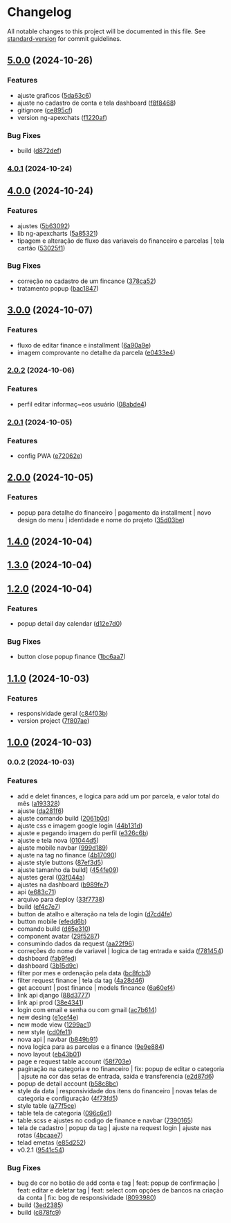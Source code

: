 # Changelog

All notable changes to this project will be documented in this file. See [standard-version](https://github.com/conventional-changelog/standard-version) for commit guidelines.

## [5.0.0](https://github.com/Guilhermee19/financial-control-system/compare/v4.0.1...v5.0.0) (2024-10-26)


### Features

* ajuste graficos ([5da63c6](https://github.com/Guilhermee19/financial-control-system/commit/5da63c6a19d45fabc4bf1f9976963d7e908c0500))
* ajuste no cadastro de conta e tela dashboard ([f8f8468](https://github.com/Guilhermee19/financial-control-system/commit/f8f84686c5a75758f748838268cc5b14df1818b7))
* gitignore ([ce895cf](https://github.com/Guilhermee19/financial-control-system/commit/ce895cf77218994f9fbd5a4d5c5064253f413a23))
* version ng-apexchats ([f1220af](https://github.com/Guilhermee19/financial-control-system/commit/f1220afea34ac97a21b7ec79c7608856426441a7))


### Bug Fixes

* build ([d872def](https://github.com/Guilhermee19/financial-control-system/commit/d872def455d6b96b910accafb1a7f3afa5c740ef))

### [4.0.1](https://github.com/Guilhermee19/financial-control-system/compare/v4.0.0...v4.0.1) (2024-10-24)

## [4.0.0](https://github.com/Guilhermee19/financial-control-system/compare/v3.0.0...v4.0.0) (2024-10-24)


### Features

* ajustes ([5b63092](https://github.com/Guilhermee19/financial-control-system/commit/5b63092b61a3f9cda953c1a37808ca46083e30c1))
* lib ng-apexcharts ([5a85321](https://github.com/Guilhermee19/financial-control-system/commit/5a85321dac036af195716942abf83a7ed9e41cc3))
* tipagem e alteração de fluxo das variaveis do financeiro e parcelas | tela cartão ([53025f1](https://github.com/Guilhermee19/financial-control-system/commit/53025f146aaedbd10042b61d9d462deb7f8b17cf))


### Bug Fixes

* correção no cadastro de um fincance ([378ca52](https://github.com/Guilhermee19/financial-control-system/commit/378ca5236cd28f2f88237b446e5c8e90cc6923e9))
* tratamento popup ([bac1847](https://github.com/Guilhermee19/financial-control-system/commit/bac18470f2d76e67061566a7101aafa9e9023f73))

## [3.0.0](https://github.com/Guilhermee19/financial-control-system/compare/v2.0.2...v3.0.0) (2024-10-07)


### Features

* fluxo de editar finance e installment ([6a90a9e](https://github.com/Guilhermee19/financial-control-system/commit/6a90a9e5e1d820e833a1984fc37abf9ed3c08998))
* imagem comprovante no detalhe da parcela ([e0433e4](https://github.com/Guilhermee19/financial-control-system/commit/e0433e4f646c567cebdd3ed1d1f73a583169f99b))

### [2.0.2](https://github.com/Guilhermee19/financial-control-system/compare/v2.0.1...v2.0.2) (2024-10-06)


### Features

* perfil editar informaç~eos usuário ([08abde4](https://github.com/Guilhermee19/financial-control-system/commit/08abde4880a9eb26a63c2d4c952f413345ab4e88))

### [2.0.1](https://github.com/Guilhermee19/financial-control-system/compare/v2.0.0...v2.0.1) (2024-10-05)


### Features

* config PWA ([e72062e](https://github.com/Guilhermee19/financial-control-system/commit/e72062e4cd772d98ad795444363d300efb07d445))

## [2.0.0](https://github.com/Guilhermee19/financial-control-system/compare/v1.4.0...v2.0.0) (2024-10-05)


### Features

* popup para detalhe do financeiro | pagamento da installment | novo design do menu | identidade e nome do projeto ([35d03be](https://github.com/Guilhermee19/financial-control-system/commit/35d03be1670acb6c6242555407ee0d1e1b571899))

## [1.4.0](https://github.com/Guilhermee19/financial-control-system/compare/v1.3.0...v1.4.0) (2024-10-04)

## [1.3.0](https://github.com/Guilhermee19/financial-control-system/compare/v1.2.0...v1.3.0) (2024-10-04)

## [1.2.0](https://github.com/Guilhermee19/financial-control-system/compare/v1.1.0...v1.2.0) (2024-10-04)


### Features

* popup detail day calendar ([d12e7d0](https://github.com/Guilhermee19/financial-control-system/commit/d12e7d072651a2d89cdf618f8940355b51b1bb92))


### Bug Fixes

* button close popup finance ([1bc6aa7](https://github.com/Guilhermee19/financial-control-system/commit/1bc6aa71d6cb314c240d06685a392866809ca423))

## [1.1.0](https://github.com/Guilhermee19/financial-control-system/compare/v1.0.0...v1.1.0) (2024-10-03)


### Features

* responsividade geral ([c84f03b](https://github.com/Guilhermee19/financial-control-system/commit/c84f03b71f19af4c48c02b2caca3480277bb4cb8))
* version project ([7f807ae](https://github.com/Guilhermee19/financial-control-system/commit/7f807ae589f21225eb765862b727da065c6e8a13))

## [1.0.0](https://github.com/Guilhermee19/financial-control-system/compare/v0.0.2...v1.0.0) (2024-10-03)

### 0.0.2 (2024-10-03)


### Features

* add e delet finances, e logica para add um por parcela, e valor total do mês ([a193328](https://github.com/Guilhermee19/financial-control-system/commit/a193328217b2d68b155865e3dca5352873f7e00a))
* ajuste ([da281f6](https://github.com/Guilhermee19/financial-control-system/commit/da281f6bce795c2da9cacd697f9c99d367c64320))
* ajuste comando build ([2061b0d](https://github.com/Guilhermee19/financial-control-system/commit/2061b0ddb5cb121c94d909bbdbec7fdb6da3093c))
* ajuste css e imagem google login ([44b131d](https://github.com/Guilhermee19/financial-control-system/commit/44b131de49590d2b31424f233ec42a302fffce41))
* ajuste e pegando imagem do perfil ([e326c6b](https://github.com/Guilhermee19/financial-control-system/commit/e326c6b919047dbc31411564e914559c9f06e67d))
* ajuste e tela nova ([01044d5](https://github.com/Guilhermee19/financial-control-system/commit/01044d5a507a10a186e6fbe8ad787b8bb69cb770))
* ajuste mobile navbar ([999d189](https://github.com/Guilhermee19/financial-control-system/commit/999d1898622e6f7297174570529cbabae10b056e))
* ajuste na tag no finance ([4b17090](https://github.com/Guilhermee19/financial-control-system/commit/4b170902f879ce6c36fc1d970367b5bb2d11f2a6))
* ajuste style buttons ([87ef3d5](https://github.com/Guilhermee19/financial-control-system/commit/87ef3d5b803993b4d94a46dc89c02a79c60ee8fa))
* ajuste tamanho da build] ([454fe09](https://github.com/Guilhermee19/financial-control-system/commit/454fe09d9039855dd0e879af20211b07939c9dd4))
* ajustes geral ([03f044a](https://github.com/Guilhermee19/financial-control-system/commit/03f044a2ff804d3213f581830a1c50f48cd1ddab))
* ajustes na dashboard ([b989fe7](https://github.com/Guilhermee19/financial-control-system/commit/b989fe7e07c2e9b6119c47c9ed91f6f9903dd362))
* api ([e683c71](https://github.com/Guilhermee19/financial-control-system/commit/e683c71e49d430cf3178a67563a4e3b3feb4ad8a))
* arquivo para deploy ([33f7738](https://github.com/Guilhermee19/financial-control-system/commit/33f7738cfa8566bd47dae9a41d2ef0750d19a571))
* build ([ef4c7e7](https://github.com/Guilhermee19/financial-control-system/commit/ef4c7e7e975477b9ccc9591e43f2243062c1fdc6))
* button de atalho e alteração na tela de login ([d7cd4fe](https://github.com/Guilhermee19/financial-control-system/commit/d7cd4fed123e2318c299a2aed22125a2df41e9bb))
* button mobile ([efedd6b](https://github.com/Guilhermee19/financial-control-system/commit/efedd6b0a8566eb1578854f971aeb357d9ebf72d))
* comando build ([d65e310](https://github.com/Guilhermee19/financial-control-system/commit/d65e310c15270ff177603c29742dff3675e65455))
* component avatar ([29f5287](https://github.com/Guilhermee19/financial-control-system/commit/29f52871a5eb36ebb8e042b9932a34863c155163))
* consumindo dados da request ([aa22f96](https://github.com/Guilhermee19/financial-control-system/commit/aa22f96c155a1acd86e4f7ffed39614ee36f1097))
* correções do nome de variavel | logica de tag entrada e saida ([f781454](https://github.com/Guilhermee19/financial-control-system/commit/f781454b4644a964240192a8dce37659f9f25ff0))
* dashboard ([fab9fed](https://github.com/Guilhermee19/financial-control-system/commit/fab9fed47d27a13652b5201033d1dd6fd7c79fe6))
* dashboard ([3b15d9c](https://github.com/Guilhermee19/financial-control-system/commit/3b15d9ce6cb110650a3271f45c460ffcd82f9e40))
* filter por mes e ordenação pela data ([bc8fcb3](https://github.com/Guilhermee19/financial-control-system/commit/bc8fcb3200969715607f8c88c318d51053c85bb6))
* filter request finance | tela da tag ([4a28d46](https://github.com/Guilhermee19/financial-control-system/commit/4a28d4678146bcb740e922db5609cfdbdb1e7e83))
* get account | post finance | models fincance ([6a60ef4](https://github.com/Guilhermee19/financial-control-system/commit/6a60ef4359afef017d7906d5d8da55d1f8f3ea45))
* link api django ([88d3777](https://github.com/Guilhermee19/financial-control-system/commit/88d377730dd9c2f61da5fade2d83c0d8790cfcaf))
* link api prod ([38e4341](https://github.com/Guilhermee19/financial-control-system/commit/38e4341f2eb01a607664ddeb617dca033f0dd11b))
* login com email e senha ou com gmail ([ac7b614](https://github.com/Guilhermee19/financial-control-system/commit/ac7b614c6d218213a6c3377cdda577915cfe0e43))
* new desing ([e1cef4e](https://github.com/Guilhermee19/financial-control-system/commit/e1cef4e0bfe41ba6fa27104424f5423d1aa8bc7d))
* new mode view ([1299ac1](https://github.com/Guilhermee19/financial-control-system/commit/1299ac1e137198242ba8a7ba613b278053ab5bac))
* new style ([cd0fe11](https://github.com/Guilhermee19/financial-control-system/commit/cd0fe115bcbe982421d26c88c5a4ea6e26e5955e))
* nova api | navbar ([b849b91](https://github.com/Guilhermee19/financial-control-system/commit/b849b91131d27dd0c6d71c26de68429869d8e090))
* nova logica para as parcelas e a finance ([9e9e884](https://github.com/Guilhermee19/financial-control-system/commit/9e9e884d9718527c99c04e5aeb84c5c5883ef944))
* novo layout ([eb43b01](https://github.com/Guilhermee19/financial-control-system/commit/eb43b015af221ed29cc36ec45e60d62a03b1b16e))
* page e request table account ([58f703e](https://github.com/Guilhermee19/financial-control-system/commit/58f703eabe6320099ede23f7774bd27899ee1aee))
* paginação na categoria e no financeiro | fix: popup de editar o categoria | ajsute na cor das setas de entrada, saida e transferencia ([e2d87d6](https://github.com/Guilhermee19/financial-control-system/commit/e2d87d63c2eceef181cdd662c67e831673cea817))
* popup de detail account ([b58c8bc](https://github.com/Guilhermee19/financial-control-system/commit/b58c8bc25c22fc8649d86e5c32ca6939441be58b))
* style da data | responsividade dos itens do financeiro | novas telas de categoria e configuração ([4f73fd5](https://github.com/Guilhermee19/financial-control-system/commit/4f73fd5865d987e620a5f085b4ba416fed24a145))
* style table ([a77f5ce](https://github.com/Guilhermee19/financial-control-system/commit/a77f5ce38914e6e77ed9d7f8c4af8acb9ece918c))
* table tela de categoria ([096c6e1](https://github.com/Guilhermee19/financial-control-system/commit/096c6e1da234dad4a54dab5e7efa81c54f23009a))
* table.scss e ajustes no codigo de finance e navbar ([7390165](https://github.com/Guilhermee19/financial-control-system/commit/739016544fece29567e4df872b017948b35b790f))
* tela de cadastro | popup da tag | ajuste na request login | ajuste nas rotas ([4bcaae7](https://github.com/Guilhermee19/financial-control-system/commit/4bcaae75464de0fc2d207ac272fabe5611259726))
* telad emetas ([e85d252](https://github.com/Guilhermee19/financial-control-system/commit/e85d2526ddaece02175d0164bd11295f265fe019))
* v0.2.1 ([9541c54](https://github.com/Guilhermee19/financial-control-system/commit/9541c548b2157596922828a74bcded1a60450835))


### Bug Fixes

* bug de cor no botão de add conta e tag | feat: popup de confirmação | feat: editar e deletar tag | feat: select com opções de bancos na criação da conta | fix: bog de responsividade ([8093980](https://github.com/Guilhermee19/financial-control-system/commit/80939801a93f54d8a621e9383904ecbb6e70afcf))
* build ([3ed2385](https://github.com/Guilhermee19/financial-control-system/commit/3ed238565de110036412359f27ca32b304909b63))
* build ([c878fc9](https://github.com/Guilhermee19/financial-control-system/commit/c878fc951c180b968e1b154904015868e8033465))
